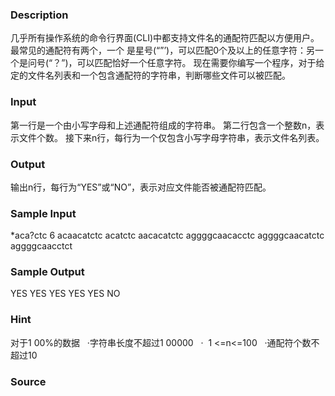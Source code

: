
### Description
几乎所有操作系统的命令行界面(CLI)中都支持文件名的通配符匹配以方便用户。最常见的通配符有两个，一个
是星号(“”’)，可以匹配0个及以上的任意字符：另一个是问号(“？”)，可以匹配恰好一个任意字符。
现在需要你编写一个程序，对于给定的文件名列表和一个包含通配符的字符串，判断哪些文件可以被匹配。

### Input
第一行是一个由小写字母和上述通配符组成的字符串。
第二行包含一个整数n，表示文件个数。
接下来n行，每行为一个仅包含小写字母字符串，表示文件名列表。

### Output
输出n行，每行为“YES”或“NO”，表示对应文件能否被通配符匹配。

### Sample Input
*aca?ctc
6
acaacatctc
acatctc
aacacatctc
aggggcaacacctc
aggggcaacatctc
aggggcaacctct

### Sample Output
YES
YES
YES
YES
YES
NO

### Hint
对于1 00%的数据
  ·字符串长度不超过1 00000
  ·  1 <=n<=100
  ·通配符个数不超过10
### Source
